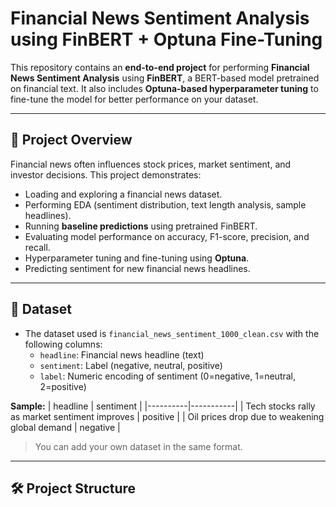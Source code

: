 # Financial News Sentiment Analysis using FinBERT + Optuna Fine-Tuning

This repository contains an **end-to-end project** for performing **Financial News Sentiment Analysis** using **FinBERT**, a BERT-based model pretrained on financial text. It also includes **Optuna-based hyperparameter tuning** to fine-tune the model for better performance on your dataset.

---

## 🚀 Project Overview

Financial news often influences stock prices, market sentiment, and investor decisions. This project demonstrates:

- Loading and exploring a financial news dataset.
- Performing EDA (sentiment distribution, text length analysis, sample headlines).
- Running **baseline predictions** using pretrained FinBERT.
- Evaluating model performance on accuracy, F1-score, precision, and recall.
- Hyperparameter tuning and fine-tuning using **Optuna**.
- Predicting sentiment for new financial news headlines.

---

## 📂 Dataset

- The dataset used is `financial_news_sentiment_1000_clean.csv` with the following columns:
  - `headline`: Financial news headline (text)
  - `sentiment`: Label (negative, neutral, positive)
  - `label`: Numeric encoding of sentiment (0=negative, 1=neutral, 2=positive)

**Sample:**
| headline | sentiment |
|----------|-----------|
| Tech stocks rally as market sentiment improves | positive |
| Oil prices drop due to weakening global demand | negative |

> You can add your own dataset in the same format.

---

## 🛠 Project Structure

